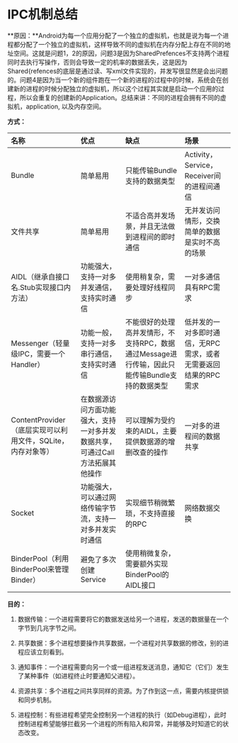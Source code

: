 # IPC机制总结

**原因：**Android为每一个应用分配了一个独立的虚拟机，也就是说为每一个进程都分配了一个独立的虚拟机，这样导致不同的虚拟机在内存分配上存在不同的地址空间。这就是问题1，2的原因，问题3是因为SharedPrefences不支持两个进程同时去执行写操作，否则会导致一定的机率的数据丢失，这是因为Shared{refences的底层是通过读、写xml文件实现的，并发写很显然是会出问题的。问题4是因为当一个新的组件跑在一个新的进程的过程中的时候，系统会在创建新的进程的时候分配独立的虚拟机，所以这个过程其实就是启动一个应用的过程，所以会重复的创建新的Application。总结来讲：不同的进程会拥有不同的虚拟机，application, 以及内存空间。

**方式：**​

| 名称 | 优点 | 缺点 | 场景 |
| :--- | :--- | :--- | :--- |
| Bundle | 简单易用 | 只能传输Bundle支持的数据类型 | Activity，Service，Receiver间的进程间通信 |
| 文件共享 | 简单易用 | 不适合高并发场景，并且无法做到进程间的即时通信 | 无并发访问情形，交换简单的数据是实时不高的场景 |
| AIDL（继承自接口名.Stub实现接口内方法） | 功能强大，支持一对多并发通信，支持实时通信 | 使用稍复杂，需要处理好线程同步 | 一对多通信具有RPC需求 |
| Messenger（轻量级IPC，需要一个Handler） | 功能一般，支持一对多串行通信，支持实时通信 | 不能很好的处理高并发情形，不支持RPC，数据通过Message进行传输，因此只能传输Bundle支持的数据类型 | 低并发的一对多即时通信，无RPC需求，或者无需要返回结果的RPC需求 |
| ContentProvider（底层实现可以利用文件，SQLite，内存对象等） | 在数据源访问方面功能强大，支持一对多并发数据共享，可通过Call方法拓展其他操作 | 可以理解为受约束的AIDL，主要提供数据源的增删改查的操作 | 一对多的进程间的数据共享 |
| Socket | 功能强大，可以通过网络传输字节流，支持一对多并发实时通信 | 实现细节稍微繁琐，不支持直接的RPC | 网络数据交换 |
| BinderPool（利用BinderPool来管理Binder） | 避免了多次创建Service | 使用稍微复杂，需要额外实现BinderPool的AIDL接口 |  |

**目的：**

1. 数据传输：一个进程需要将它的数据发送给另一个进程，发送的数据量在一个字节到几兆字节之间。

2. 共享数据：多个进程想要操作共享数据，一个进程对共享数据的修改，别的进程应该立刻看到。

3. 通知事件：一个进程需要向另一个或一组进程发送消息，通知它（它们）发生了某种事件（如进程终止时要通知父进程）。

4. 资源共享：多个进程之间共享同样的资源。为了作到这一点，需要内核提供锁和同步机制。

5. 进程控制：有些进程希望完全控制另一个进程的执行（如Debug进程），此时控制进程希望能够拦截另一个进程的所有陷入和异常，并能够及时知道它的状态改变。



